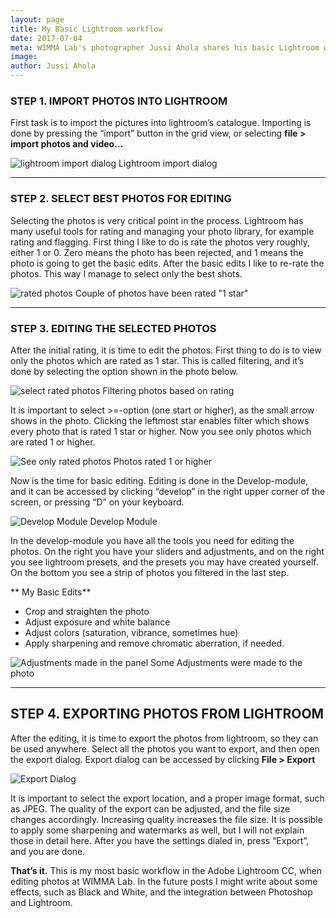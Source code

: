 ```yaml
---
layout: page
title: My Basic Lightroom workflow
date: 2017-07-04
meta: WIMMA Lab's photographer Jussi Ahola shares his basic Lightroom workflow! Read to learn my workflow from start to finish, in Adobe Lightroom CC!
image:
author: Jussi Ahola
---
```


### STEP 1. IMPORT PHOTOS INTO LIGHTROOM
First task is to import the pictures into lightroom’s catalogue. Importing is done by pressing the “import” button in the grid view, or selecting **file > import photos and video…**

![lightroom import dialog]({{site.baseurl}}/img/kuva1.png "SADSAD")
Lightroom import dialog

***

### STEP 2. SELECT BEST PHOTOS FOR EDITING
Selecting the photos is very critical point in the process. Lightroom has many useful tools for rating and managing your photo library, for example rating and flagging. First thing I like to do is rate the photos very roughly, either 1 or 0. Zero means the photo has been rejected, and 1 means the photo is going to get the basic edits. After the basic edits I like to re-rate the photos. This way I manage to select only the best shots.

![rated photos]({{site.baseurl}}/img/kuva2.png)
Couple of photos have been rated "1 star"

***

### STEP 3. EDITING THE SELECTED PHOTOS
After the initial rating, it is time to edit the photos. First thing to do is to view only the photos which are rated as 1 star. This is called filtering, and it’s done by selecting the option shown in the photo below.

![select rated photos]({{site.baseurl}}/img/kuva3.png)
Filtering photos based on rating

It is important to select >=-option (one start or higher), as the small arrow shows in the photo.
Clicking the leftmost star enables filter which shows every photo that is rated 1 star or higher.
Now you see only photos which are rated 1 or higher.

![See only rated photos]({{site.baseurl}}/img/kuva4.png)
Photos rated 1 or higher

Now is the time for basic editing. Editing is done in the Develop-module, and it can be accessed by clicking “develop” in the right upper corner of the screen, or pressing “D” on your keyboard.

![Develop Module]({{site.baseurl}}/img/kuva5.png)
Develop Module

In the develop-module you have all the tools you need for editing the photos. On the right you have your sliders and adjustments, and on the right you see lightroom presets, and the presets you may have created yourself. On the bottom you see a strip of photos you filtered in the last step.

** My Basic Edits**
-	Crop and straighten the photo
-	Adjust exposure and white balance
-	Adjust colors (saturation, vibrance, sometimes hue)
-	Apply sharpening and remove chromatic aberration, if needed.

![Adjustments made in the panel]({{site.baseurl}}/img/kuva6.png)
Some Adjustments were made to the photo

***

## STEP 4. EXPORTING PHOTOS FROM LIGHTROOM
After the editing, it is time to export the photos from lightroom, so they can be used anywhere. Select all the photos you want to export, and then open the export dialog. Export dialog can be accessed by clicking **File > Export**

![Export Dialog]({{site.baseurl}}/img/kuva7.png)

It is important to select the export location, and a proper image format, such as JPEG. The quality of the export can be adjusted, and the file size changes accordingly. Increasing quality increases the file size.
It is possible to apply some sharpening and watermarks as well, but I will not explain those in detail here.
After you have the settings dialed in, press “Export”, and you are done.

**That’s it.** This is my most basic workflow in the Adobe Lightroom CC, when editing photos at WIMMA Lab. In the future posts I might write about some effects, such as Black and White, and the integration between Photoshop and Lightroom.



